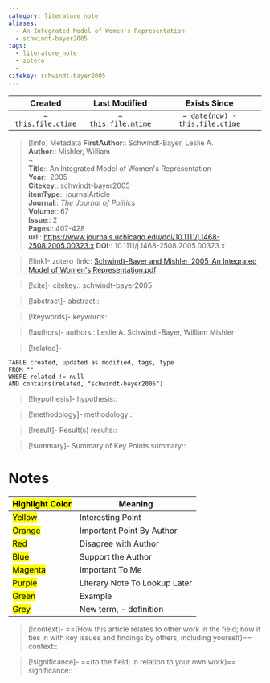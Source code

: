 ```yaml
---
category: literature_note
aliases: 
  - An Integrated Model of Women's Representation
  - schwindt-bayer2005
tags:
  - literature_note
  - zotero
  - 
citekey: schwindt-bayer2005
---
```


|       Created       |    Last Modified    |          Exists Since           |
| :-----------------: | :-----------------: | :-----------------------------: |
| `= this.file.ctime` | `= this.file.mtime` | `= date(now) - this.file.ctime` |
>[!info] Metadata
> **FirstAuthor**:: Schwindt-Bayer, Leslie A.  
> **Author**:: Mishler, William  
~    
> **Title**:: An Integrated Model of Women's Representation  
> **Year**:: 2005   
> **Citekey**:: schwindt-bayer2005  
> **itemType**:: journalArticle  
> **Journal**:: *The Journal of Politics*  
> **Volume**:: 67  
> **Issue**:: 2   
> **Pages**:: 407-428  
> **url**:: https://www.journals.uchicago.edu/doi/10.1111/j.1468-2508.2005.00323.x
> **DOI**:: 10.1111/j.1468-2508.2005.00323.x    

> [!link]-
> zotero_link:: [Schwindt-Bayer and Mishler_2005_An Integrated Model of Women's Representation.pdf](zotero://select/library/items/M8PYRLGI)

> [!cite]-
> citekey:: schwindt-bayer2005

> [!abstract]-
> abstract:: 

> [!keywords]-
> keywords:: 

> [!authors]-
> authors:: Leslie A. Schwindt-Bayer, William Mishler

> [!related]-


```dataview
TABLE created, updated as modified, tags, type
FROM ""
WHERE related != null
AND contains(related, "schwindt-bayer2005")
```

> [!hypothesis]-
> hypothesis:: 

> [!methodology]- 
> methodology:: 

> [!result]- Result(s) 
> results::

> [!summary]- Summary of Key Points
> summary:: 

# Notes

| <mark class="hltr-grey">Highlight Color</mark> | Meaning                       |
| ---------------------------------------------- | ----------------------------- |
| <mark class="hltr-yellow">Yellow</mark>        | Interesting Point             |
| <mark class="hltr-orange">Orange</mark>        | Important Point By Author     |
| <mark class="hltr-red">Red</mark>              | Disagree with Author          |
| <mark class="hltr-blue">Blue</mark>            | Support the Author            |
| <mark class="hltr-magenta">Magenta</mark>      | Important To Me               |
| <mark class="hltr-purple">Purple</mark>        | Literary Note To Lookup Later |
| <mark class="hltr-green">Green</mark>          | Example                       |
| <mark class="hltr-grey">Grey</mark>            | New term, - definition        |




> [!context]-
> ==(How this article relates to other work in the field; how it ties in with key issues and findings by others, including yourself)==
> context:: 

> [!significance]-
> ==(to the field; in relation to your own work)==
> significance:: 